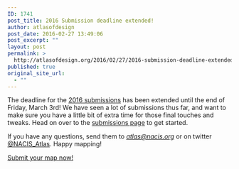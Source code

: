 ```yaml
---
ID: 1741
post_title: 2016 Submission deadline extended!
author: atlasofdesign
post_date: 2016-02-27 13:49:06
post_excerpt: ""
layout: post
permalink: >
  http://atlasofdesign.org/2016/02/27/2016-submission-deadline-extended/
published: true
original_site_url:
  - ""
---
```

The deadline for the <a href="http://atlasofdesign.org/2016/01/12/2016-call-for-submissions/">2016 submissions</a> has been extended until the end of Friday, March 3rd! We have seen a lot of submissions thus far, and want to make sure you have a little bit of extra time for those final touches and tweaks. Head on over to the <a href="http://atlasofdesign.org/submit">submissions page</a> to get started.

If you have any questions, send them to <em>atlas@nacis.org</em> or on twitter <a href="https://twitter.com/NACIS_Atlas">@NACIS_Atlas</a>. Happy mapping!

<a href="/submit" class="button button-blue">Submit your map now!</a>